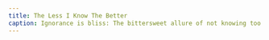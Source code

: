 ```yaml
---
title: The Less I Know The Better 
caption: Ignorance is bliss: The bittersweet allure of not knowing too much.
---
```

